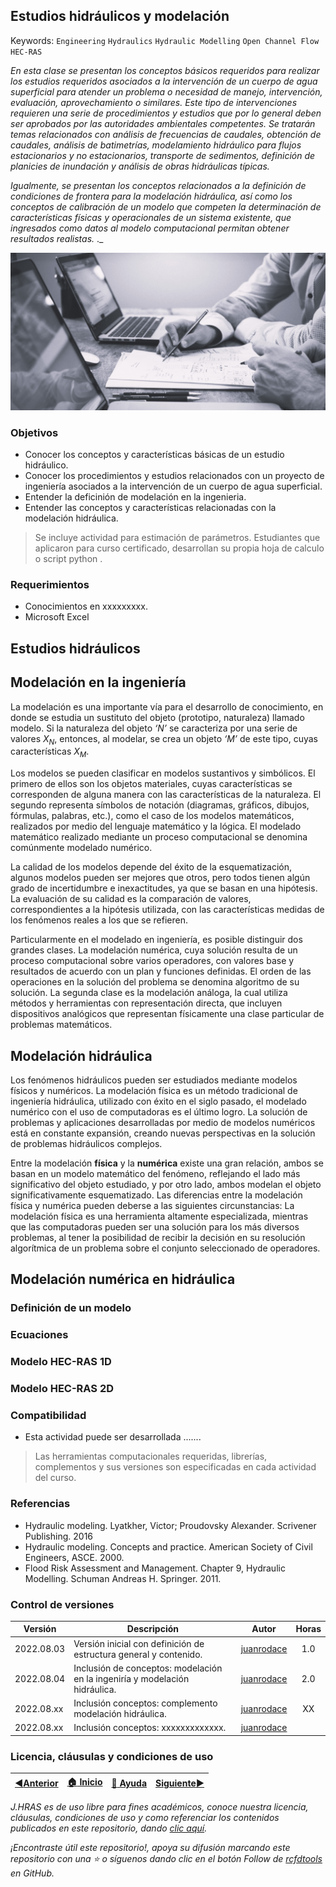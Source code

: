 ## Estudios hidráulicos y modelación 
Keywords: `Engineering` `Hydraulics` `Hydraulic Modelling` `Open Channel Flow` `HEC-RAS` 

_En esta clase se presentan los conceptos básicos requeridos para realizar los estudios requeridos asociados a la intervención de un cuerpo de agua superficial para atender un problema o necesidad de manejo, intervención, evaluación, aprovechamiento o similares. Este tipo de intervenciones requieren una serie de procedimientos y estudios que por lo general deben ser aprobados por las autoridades ambientales competentes. Se tratarán temas relacionados con análisis de frecuencias de caudales, obtención de caudales, análisis de batimetrías, modelamiento hidráulico para flujos estacionarios y no estacionarios, transporte de sedimentos, definición de planicies de inundación y análisis de obras hidráulicas típicas._

_Igualmente, se presentan los conceptos relacionados a la definición de condiciones de frontera para la modelación hidráulica, así como los conceptos de calibración de un modelo que competen la determinación de características físicas y operacionales de un sistema existente, que ingresados como datos al modelo computacional permitan obtener resultados realistas._
._

<div align="center">

![Engineering.jpeg](https://github.com/juanrodace/J.HRAS/blob/main/Section01/HydraulicModeling/Graph/Engineering.jpeg)
</div>


### Objetivos

* Conocer los conceptos y características básicas de un estudio hidráulico.
* Conocer los procedimientos y estudios relacionados con un proyecto de ingeniería asociados a la intervención de un cuerpo de agua superficial.
* Entender la deficinión de modelación en la ingenieria.
* Entender las conceptos y características relacionadas con la modelación hidráulica.

> Se incluye actividad para estimación de parámetros. 
> Estudiantes que aplicaron para curso certificado, desarrollan su propia hoja de calculo o script python .

### Requerimientos

* Conocimientos en xxxxxxxxx.
* Microsoft Excel

## Estudios hidráulicos 

## Modelación en la ingeniería

La modelación es una importante vía para el desarrollo de conocimiento, en donde se estudia un sustituto del objeto (prototipo, naturaleza) llamado modelo. Si la naturaleza del objeto _‘N’_ se caracteriza por una serie de valores _X<sub>N</sub>_, entonces, al modelar, se crea un objeto _‘M’_ de este tipo, cuyas características _X<sub>M</sub>_. 

Los modelos se pueden clasificar en modelos sustantivos y simbólicos. El primero de ellos son los objetos materiales, cuyas características se corresponden de alguna manera con las características de la naturaleza. El segundo representa símbolos de notación (diagramas, gráficos, dibujos, fórmulas, palabras, etc.), como el caso de los modelos matemáticos, realizados por medio del lenguaje matemático y la lógica. El modelado matemático realizado mediante un proceso computacional se denomina comúnmente modelado numérico.

La calidad de los modelos depende del éxito de la esquematización, algunos modelos pueden ser mejores que otros, pero todos tienen algún grado de incertidumbre e inexactitudes, ya que se basan en una hipótesis. La evaluación de su calidad es la comparación de valores, correspondientes a la hipótesis utilizada, con las características medidas de los fenómenos reales a los que se refieren. 

Particularmente en el modelado en ingeniería, es posible distinguir dos grandes clases. La modelación numérica, cuya solución resulta de un proceso computacional sobre varios operadores, con valores base y resultados de acuerdo con un plan y funciones definidas. El orden de las operaciones en la solución del problema se denomina algoritmo de su solución.  La segunda clase es la modelación análoga, la cual utiliza métodos y herramientas con representación directa, que incluyen dispositivos analógicos que representan físicamente una clase particular de problemas matemáticos. 

## Modelación hidráulica
Los fenómenos hidráulicos pueden ser estudiados mediante modelos físicos y numéricos. La modelación física es un método tradicional de ingeniería hidráulica, utilizado con éxito en el siglo pasado, el modelado numérico con el uso de computadoras es el último logro. La solución de problemas y aplicaciones desarrolladas por medio de modelos numéricos está en constante expansión, creando nuevas perspectivas en la solución de problemas hidráulicos complejos. 

Entre la modelación **física** y la **numérica** existe una gran relación, ambos se basan en un modelo matemático del fenómeno, reflejando el lado más significativo del objeto estudiado, y por otro lado, ambos modelan el objeto significativamente esquematizado. Las diferencias entre la modelación física y numérica pueden deberse a las siguientes circunstancias: La modelación física es una herramienta altamente especializada, mientras que las computadoras pueden ser una solución para los más diversos problemas, al tener la posibilidad de recibir la decisión en su resolución algorítmica de un problema sobre el conjunto seleccionado de operadores. 

## Modelación numérica en hidráulica

### Definición de un modelo

### Ecuaciones

### Modelo HEC-RAS 1D

### Modelo HEC-RAS 2D


### Compatibilidad

* Esta actividad puede ser desarrollada .......

> Las herramientas computacionales requeridas, librerías, complementos y sus versiones son especificadas en cada actividad del curso.

### Referencias
- Hydraulic modeling. Lyatkher, Victor; Proudovsky Alexander. Scrivener Publishing. 2016
- Hydraulic modeling. Concepts and practice. American Society of Civil Engineers, ASCE. 2000.
- Flood Risk Assessment and Management. Chapter 9, Hydraulic Modelling. Schuman Andreas H. Springer. 2011.
    

### Control de versiones


| Versión    | Descripción                                                                 |   Autor | Horas |
|------------|-----------------------------------------------------------------------------|:-------:|:-----:| 
| 2022.08.03 | Versión inicial con definición de estructura general y contenido.         | [juanrodace](https://github.com/juanrodace) |  1.0  |
| 2022.08.04 | Inclusión de conceptos: modelación en la ingeniría y modelación hidráulica. | [juanrodace](https://github.com/juanrodace) |  2.0  | 
| 2022.08.xx | Inclusión conceptos: complemento modelación hidráulica.                     | [juanrodace](https://github.com/juanrodace) |  XX   | 
| 2022.08.xx | Inclusión conceptos: xxxxxxxxxxxxx.                                         | [juanrodace](https://github.com/juanrodace) |       |

### Licencia, cláusulas y condiciones de uso

| [:arrow_backward:Anterior](https://github.com/juanrodace/J.HRAS/tree/main/Section01/FundamentalConcepts) | [:house: Inicio](https://github.com/juanrodace/J.HRAS/wiki) | [:beginner: Ayuda](https://github.com/juanrodace/J.HRAS/discussions/3) | [Siguiente:arrow_forward:](https://github.com/juanrodace/J.HRAS/tree/main/Section01/HECRAS) |
|----------------------------------------------------------------------------------------------------------|----------------------------------------------------|------------------------------------------------------------------------|---------------------------------------------------------------------------------------------|

_J.HRAS es de uso libre para fines académicos, conoce nuestra licencia, cláusulas, condiciones de uso y como referenciar los contenidos publicados en este repositorio, dando [clic aquí](https://github.com/juanrodace/J.HRAS/wiki/License)._

_¡Encontraste útil este repositorio!, apoya su difusión marcando este repositorio con una ⭐ o síguenos dando clic en el botón Follow de [rcfdtools](https://github.com/juanrodace) en GitHub._

[^1]:


